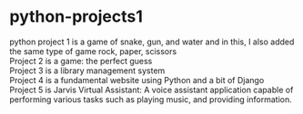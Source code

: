 # python-projects1

<p> python project 1 is a game of snake, gun, and water
and in this, I also added the same type of game rock, paper, scissors
<br> Project 2 is a game: the perfect guess 
<br> Project 3 is a library management system 
<br> Project 4 is a fundamental website using Python and a bit of Django
<br> Project 5 is Jarvis Virtual Assistant: A voice assistant application capable of performing various tasks such as playing music, and providing information.
